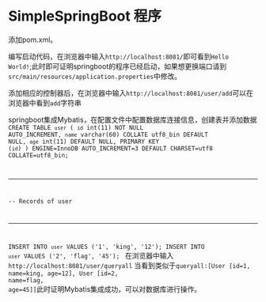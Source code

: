 # SimpleSpringBoot 程序

添加pom.xml。

编写启动代码，在浏览器中输入<code>http://localhost:8081/</code>即可看到<code>Hello World!</code>;此时即可证明springboot的程序已经启动，如果想更换端口请到<code>src/main/resources/application.properties</code>中修改。

添加相应的控制器后，在浏览器中输入<code>http://localhost:8081/user/add</code>可以在浏览器中看到<code>add</code>字符串

springboot集成Mybatis，在配置文件中配置数据库连接信息，创建表并添加数据
<code>
	CREATE TABLE `user` (
  `id` int(11) NOT NULL AUTO_INCREMENT,
  `name` varchar(60) COLLATE utf8_bin DEFAULT NULL,
  `age` int(11) DEFAULT NULL,
  PRIMARY KEY (`id`)
) ENGINE=InnoDB AUTO_INCREMENT=3 DEFAULT CHARSET=utf8 COLLATE=utf8_bin;

-- ----------------------------
-- Records of user
-- ----------------------------
INSERT INTO `user` VALUES ('1', 'king', '12');
INSERT INTO `user` VALUES ('2', 'flag', '45');
</code>
在浏览器中输入<code>http://localhost:8081/user/queryall</code>
当看到类似于<code>queryall:[User [id=1, name=king, age=12], User [id=2, name=flag, age=45]]</code>此时证明Mybatis集成成功，可以对数据库进行操作。
